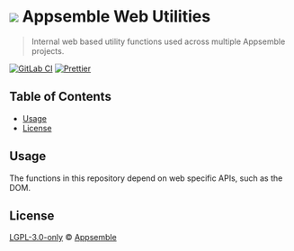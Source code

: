# ![](https://gitlab.com/appsemble/appsemble/-/raw/0.28.2/config/assets/logo.svg) Appsemble Web Utilities

> Internal web based utility functions used across multiple Appsemble projects.

[![GitLab CI](https://gitlab.com/appsemble/appsemble/badges/0.28.2/pipeline.svg)](https://gitlab.com/appsemble/appsemble/-/releases/0.28.2)
[![Prettier](https://img.shields.io/badge/code_style-prettier-ff69b4.svg)](https://prettier.io)

## Table of Contents

- [Usage](#usage)
- [License](#license)

## Usage

The functions in this repository depend on web specific APIs, such as the DOM.

## License

[LGPL-3.0-only](https://gitlab.com/appsemble/appsemble/-/blob/0.28.2/LICENSE.md) ©
[Appsemble](https://appsemble.com)
